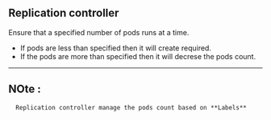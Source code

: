 ## Replication controller

Ensure that a specified number of pods runs at a time.
  - If pods are less than specified then it will create required.
  - If the pods are more than specified then it will decrese the pods count.


-----------------

 ## NOte :  
    
      Replication controller manage the pods count based on **Labels**
